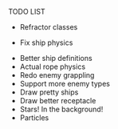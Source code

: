 TODO LIST
- Refractor classes
+ Fix ship physics
- Better ship definitions
- Actual rope physics
- Redo enemy grappling
- Support more enemy types
- Draw pretty ships
- Draw better receptacle
- Stars! In the background!
- Particles